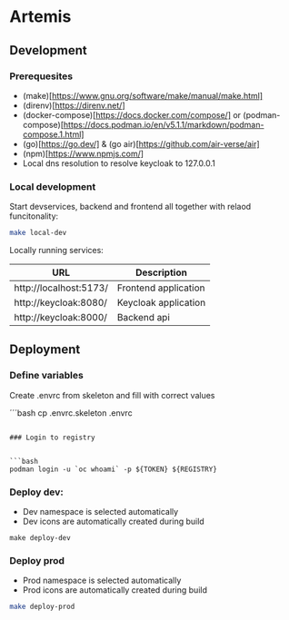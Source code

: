 # Artemis

## Development

### Prerequesites

- (make)[https://www.gnu.org/software/make/manual/make.html]
- (direnv)[https://direnv.net/]
- (docker-compose)[https://docs.docker.com/compose/] or (podman-compose)[https://docs.podman.io/en/v5.1.1/markdown/podman-compose.1.html]
- (go)[https://go.dev/] & (go air)[https://github.com/air-verse/air]
- (npm)[https://www.npmjs.com/]
- Local dns resolution to resolve keycloak to 127.0.0.1

### Local development

Start devservices, backend and frontend all together with relaod funcitonality:

```bash
make local-dev
```

Locally running services:

| URL                    | Description          |
| ---------------------- | -------------------- |
| http://localhost:5173/ | Frontend application |
| http://keycloak:8080/  | Keycloak application |
| http://keycloak:8000/  | Backend api          |


## Deployment

### Define variables

Create .envrc from skeleton and fill with correct values

´´´bash
cp .envrc.skeleton .envrc
```

### Login to registry


```bash
podman login -u `oc whoami` -p ${TOKEN} ${REGISTRY}
```

### Deploy dev:

- Dev namespace is selected automatically
- Dev icons are automatically created during build

```
make deploy-dev
```

### Deploy prod

- Prod namespace is selected automatically
- Prod icons are automatically created during build

```bash
make deploy-prod
```